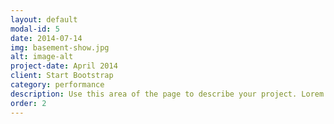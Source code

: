 ```yaml
---
layout: default
modal-id: 5
date: 2014-07-14
img: basement-show.jpg
alt: image-alt
project-date: April 2014
client: Start Bootstrap
category: performance
description: Use this area of the page to describe your project. Lorem ipsum dolor sit amet, consectetur adipisicing elit. Mollitia neque assumenda ipsam nihil, molestias magnam, recusandae quos quis inventore quisquam velit asperiores, vitae? Reprehenderit soluta, eos quod consequuntur itaque. Nam.
order: 2
---
```

